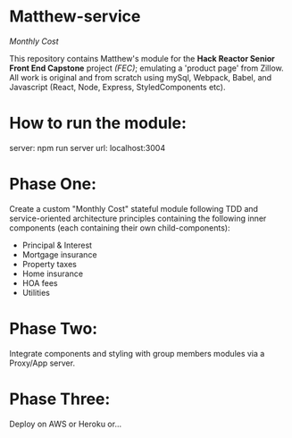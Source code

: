 # Matthew-service
*Monthly Cost*

This repository contains Matthew's module for the **Hack Reactor Senior Front End Capstone** project *(FEC)*; emulating a 'product page' from Zillow.  All work is original and from scratch using mySql, Webpack, Babel, and Javascript (React, Node, Express, StyledComponents etc).

# How to run the module: 
server: npm run server
url: localhost:3004

# Phase One: 
  Create a custom "Monthly Cost" stateful module following TDD and service-oriented architecture principles containing the following inner components (each containing their own child-components): 
  * Principal & Interest
  * Mortgage insurance
  * Property taxes
  * Home insurance
  * HOA fees
  * Utilities

# Phase Two: 
  Integrate components and styling with group members modules via a Proxy/App server.

# Phase Three: 
  Deploy on AWS or Heroku or...
